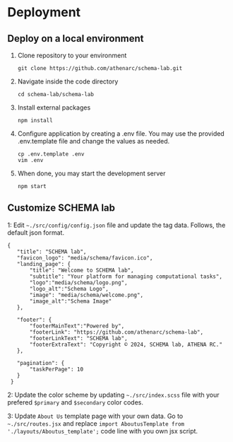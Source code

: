 # Deployment

## Deploy on a local environment

1. Clone repository to your environment

   ```
   git clone https://github.com/athenarc/schema-lab.git
   ```

2. Navigate inside the code directory

   ```
   cd schema-lab/schema-lab
   ```

3. Install external packages

   ```
   npm install
   ```

4. Configure application by creating a .env file. You may use the provided .env.template file and change the values as needed.

   ```
   cp .env.template .env
   vim .env
   ```

5. When done, you may start the development server
   ```
   npm start
   ```

## Customize SCHEMA lab

1: Edit `~./src/config/config.json` file and update the tag data. Follows, the default json format.

```
{
   "title": "SCHEMA lab",
   "favicon_logo": "media/schema/favicon.ico",
   "landing_page": {
       "title": "Welcome to SCHEMA lab",
       "subtitle": "Your platform for managing computational tasks",
       "logo":"media/schema/logo.png",
       "logo_alt":"Schema Logo",
       "image": "media/schema/welcome.png",
       "image_alt":"Schema Image"
   },

   "footer": {
       "footerMainText":"Powered by",
       "footerLink": "https://github.com/athenarc/schema-lab",
       "footerLinkText": "SCHEMA lab",
       "footerExtraText": "Copyright © 2024, SCHEMA lab, ATHENA RC."
   },

   "pagination": {
       "taskPerPage": 10
   }
 }

```

2: Update the color scheme by updating `~./src/index.scss` file with your prefered `$primary` and `$secondary` color codes.

3: Update `About Us` template page with your own data. Go to `~./src/routes.jsx` and replace
`import AboutusTemplate from './layouts/Aboutus_template';` code line with you own jsx script.
